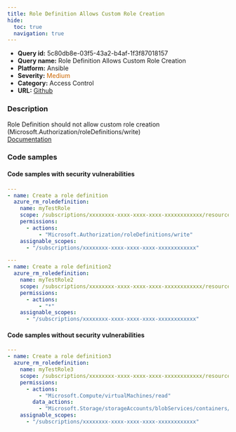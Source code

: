```yaml
---
title: Role Definition Allows Custom Role Creation
hide:
  toc: true
  navigation: true
---
```


<style>
  .highlight .hll {
    background-color: #ff171742;
  }
  .md-content {
    max-width: 1100px;
    margin: 0 auto;
  }
</style>

-   **Query id:** 5c80db8e-03f5-43a2-b4af-1f3f87018157
-   **Query name:** Role Definition Allows Custom Role Creation
-   **Platform:** Ansible
-   **Severity:** <span style="color:#C60">Medium</span>
-   **Category:** Access Control
-   **URL:** [Github](https://github.com/Checkmarx/kics/tree/master/assets/queries/ansible/azure/role_definition_allows_custom_role_creation)

### Description
Role Definition should not allow custom role creation (Microsoft.Authorization/roleDefinitions/write)<br>
[Documentation](https://docs.ansible.com/ansible/latest/collections/azure/azcollection/azure_rm_roledefinition_module.html#parameter-permissions/actions)

### Code samples
#### Code samples with security vulnerabilities
```yaml title="Positive test num. 1 - yaml file" hl_lines="7"
---
- name: Create a role definition
  azure_rm_roledefinition:
    name: myTestRole
    scope: /subscriptions/xxxxxxxx-xxxx-xxxx-xxxx-xxxxxxxxxxxx/resourceGroups/myresourceGroup
    permissions:
      - actions:
          - "Microsoft.Authorization/roleDefinitions/write"
    assignable_scopes:
      - "/subscriptions/xxxxxxxx-xxxx-xxxx-xxxx-xxxxxxxxxxxx"

```
```yaml title="Positive test num. 2 - yaml file" hl_lines="7"
---
- name: Create a role definition2
  azure_rm_roledefinition:
    name: myTestRole2
    scope: /subscriptions/xxxxxxxx-xxxx-xxxx-xxxx-xxxxxxxxxxxx/resourceGroups/myresourceGroup
    permissions:
      - actions:
          - "*"
    assignable_scopes:
      - "/subscriptions/xxxxxxxx-xxxx-xxxx-xxxx-xxxxxxxxxxxx"

```


#### Code samples without security vulnerabilities
```yaml title="Negative test num. 1 - yaml file"
---
- name: Create a role definition3
  azure_rm_roledefinition:
    name: myTestRole3
    scope: /subscriptions/xxxxxxxx-xxxx-xxxx-xxxx-xxxxxxxxxxxx/resourceGroups/myresourceGroup
    permissions:
      - actions:
          - "Microsoft.Compute/virtualMachines/read"
        data_actions:
          - "Microsoft.Storage/storageAccounts/blobServices/containers/blobs/write"
    assignable_scopes:
      - "/subscriptions/xxxxxxxx-xxxx-xxxx-xxxx-xxxxxxxxxxxx"

```
